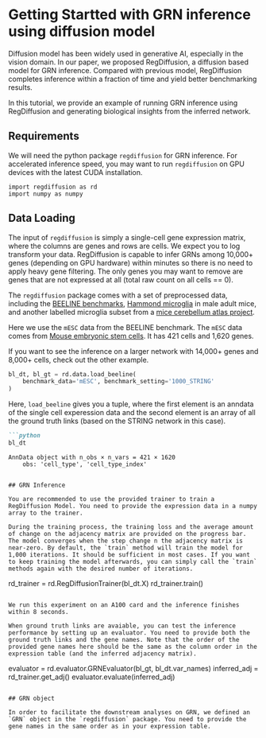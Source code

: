 # Getting Startted with GRN inference using diffusion model

Diffusion model has been widely used in generative AI, especially in the vision domain. In our paper, we proposed RegDiffusion, a diffusion based model for GRN inference. Compared with previous model, RegDiffusion completes inference within a fraction of time and yield better benchmarking results. 

In this tutorial, we provide an example of running GRN inference using RegDiffusion and generating biological insights from the inferred network. 

## Requirements

We will need the python package `regdiffusion` for GRN inference. For accelerated inference speed, you may want to run `regdiffusion` on GPU devices with the latest CUDA installation.

```
import regdiffusion as rd
import numpy as numpy
```

## Data Loading

The input of `regdiffusion` is simply a single-cell gene expression matrix, where the columns are genes and rows are cells. We expect you to log transform your data. RegDiffusion is capable to infer GRNs among 10,000+ genes (depending on GPU hardware) within minutes so there is no need to apply heavy gene filtering. The only genes you may want to remove are genes that are not expressed at all (total raw count on all cells == 0). 

The `regdiffusion` package comes with a set of preprocessed data, including the [BEELINE benchmarks](https://pubmed.ncbi.nlm.nih.gov/31907445/), [Hammond microglia](https://pubmed.ncbi.nlm.nih.gov/30471926/) in male adult mice, and another labelled microglia subset from a [mice cerebellum atlas project](https://singlecell.broadinstitute.org/single_cell/study/SCP795/a-transcriptomic-atlas-of-the-mouse-cerebellum#study-summary). 

Here we use the `mESC` data from the BEELINE benchmark. The `mESC` data comes from [Mouse embryonic stem cells](https://www.nature.com/articles/s41467-018-02866-0). It has 421 cells and 1,620 genes. 

If you want to see the inference on a larger network with 14,000+ genes and 8,000+ cells, check out the other example. 

```python
bl_dt, bl_gt = rd.data.load_beeline(
    benchmark_data='mESC', benchmark_setting='1000_STRING'
)
```

Here, `load_beeline` gives you a tuple, where the first element is an anndata of the single cell experession data and the second element is an array of all the ground truth links (based on the STRING network in this case). 

```md
```python
bl_dt
```

```{code-output}
AnnData object with n_obs × n_vars = 421 × 1620
    obs: 'cell_type', 'cell_type_index'
```
```

## GRN Inference

You are recommended to use the provided trainer to train a RegDiffusion Model. You need to provide the expression data in a numpy array to the trainer. 

During the training process, the training loss and the average amount of change on the adjacency matrix are provided on the progress bar. The model converges when the step change n the adjacency matrix is near-zero. By default, the `train` method will train the model for 1,000 iterations. It should be sufficient in most cases. If you want to keep training the model afterwards, you can simply call the `train` methods again with the desired number of iterations. 

```
rd_trainer = rd.RegDiffusionTrainer(bl_dt.X)
rd_trainer.train()
```

We run this experiment on an A100 card and the inference finishes within 8 seconds. 

When ground truth links are avaiable, you can test the inference performance by setting up an evaluator. You need to provide both the ground truth links and the gene names. Note that the order of the provided gene names here should be the same as the column order in the expression table (and the inferred adjacency matrix). 

```
evaluator = rd.evaluator.GRNEvaluator(bl_gt, bl_dt.var_names)
inferred_adj = rd_trainer.get_adj()
evaluator.evaluate(inferred_adj)
```

## GRN object

In order to facilitate the downstream analyses on GRN, we defined an `GRN` object in the `regdiffusion` package. You need to provide the gene names in the same order as in your expression table.
